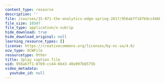 ```yaml
---
content_type: resource
description: ''
file: /courses/15-071-the-analytics-edge-spring-2017/956ab7f187b9cc446b4340a997b8575b_wT3Y2K-fxXw.srt
file_size: 10347
file_type: application/x-subrip
hide_download: true
hide_download_original: null
learning_resource_types: []
license: https://creativecommons.org/licenses/by-nc-sa/4.0/
ocw_type: OCWFile
resourcetype: Other
title: 3play caption file
uid: 956ab7f1-87b9-cc44-6b43-40a997b8575b
video_metadata:
  youtube_id: null
---
```

